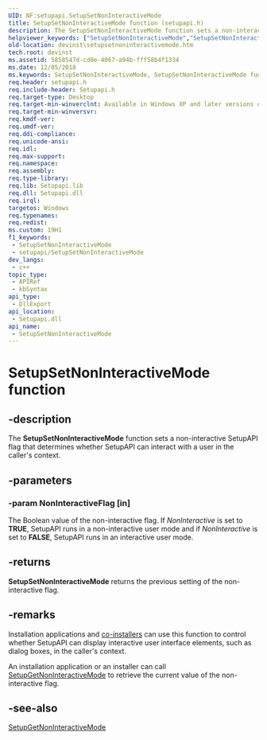 ```yaml
---
UID: NF:setupapi.SetupSetNonInteractiveMode
title: SetupSetNonInteractiveMode function (setupapi.h)
description: The SetupSetNonInteractiveMode function sets a non-interactive SetupAPI flag that determines whether SetupAPI can interact with a user in the caller's context.
helpviewer_keywords: ["SetupSetNonInteractiveMode","SetupSetNonInteractiveMode function [Device and Driver Installation]","devinst.setupsetnoninteractivemode","setup-ref_6afe961a-ba91-4ab8-b296-39308b6413c7.xml","setupapi/SetupSetNonInteractiveMode"]
old-location: devinst\setupsetnoninteractivemode.htm
tech.root: devinst
ms.assetid: 5858547d-cd0e-4067-a94b-fff58b4f1334
ms.date: 12/05/2018
ms.keywords: SetupSetNonInteractiveMode, SetupSetNonInteractiveMode function [Device and Driver Installation], devinst.setupsetnoninteractivemode, setup-ref_6afe961a-ba91-4ab8-b296-39308b6413c7.xml, setupapi/SetupSetNonInteractiveMode
req.header: setupapi.h
req.include-header: Setupapi.h
req.target-type: Desktop
req.target-min-winverclnt: Available in Windows XP and later versions of Windows.
req.target-min-winversvr: 
req.kmdf-ver: 
req.umdf-ver: 
req.ddi-compliance: 
req.unicode-ansi: 
req.idl: 
req.max-support: 
req.namespace: 
req.assembly: 
req.type-library: 
req.lib: Setupapi.lib
req.dll: Setupapi.dll
req.irql: 
targetos: Windows
req.typenames: 
req.redist: 
ms.custom: 19H1
f1_keywords:
 - SetupSetNonInteractiveMode
 - setupapi/SetupSetNonInteractiveMode
dev_langs:
 - c++
topic_type:
 - APIRef
 - kbSyntax
api_type:
 - DllExport
api_location:
 - Setupapi.dll
api_name:
 - SetupSetNonInteractiveMode
---
```


# SetupSetNonInteractiveMode function


## -description

The <b>SetupSetNonInteractiveMode</b> function sets a non-interactive SetupAPI flag that determines whether SetupAPI can interact with a user in the caller's context.

## -parameters

### -param NonInteractiveFlag [in]

The Boolean value of the non-interactive flag. If <i>NonInteractive</i> is set to <b>TRUE</b>, SetupAPI runs in a non-interactive user mode and if <i>NonInteractive</i> is set to <b>FALSE</b>, SetupAPI runs in an interactive user mode.

## -returns

<b>SetupSetNonInteractiveMode</b> returns the previous setting of the non-interactive flag.

## -remarks

Installation applications and <a href="/windows-hardware/drivers/install/writing-a-co-installer">co-installers</a> can use this function to control whether SetupAPI can display interactive user interface elements, such as dialog boxes, in the caller's context. 

An installation application or an installer can call <a href="/windows/desktop/api/setupapi/nf-setupapi-setupgetnoninteractivemode">SetupGetNonInteractiveMode</a> to retrieve the current value of the non-interactive flag.

## -see-also

<a href="/windows/desktop/api/setupapi/nf-setupapi-setupgetnoninteractivemode">SetupGetNonInteractiveMode</a>